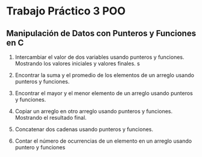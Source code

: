 # Trabajo Práctico 3 POO 

## Manipulación de Datos con Punteros y Funciones en C

1. Intercambiar el valor de dos variables usando punteros y funciones. Mostrando los valores iniciales y valores finales.
s
2. Encontrar la suma y el promedio de los elementos de un arreglo usando punteros y funciones.

3. Encontrar el mayor y el menor elemento de un arreglo usando punteros y funciones.

4. Copiar un arreglo en otro arreglo usando punteros y funciones. Mostrando el resultado final.

5. Concatenar dos cadenas usando punteros y funciones.

6. Contar el número de ocurrencias de un elemento en un arreglo usando puntero y funciones






